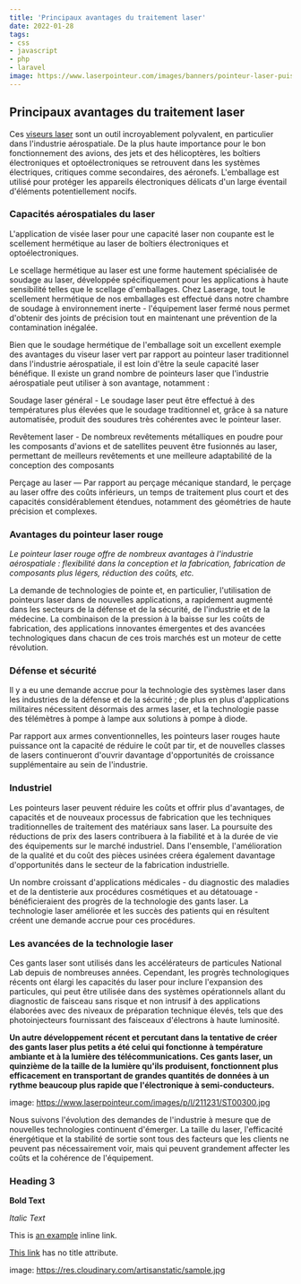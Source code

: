 ```yaml
---
title: 'Principaux avantages du traitement laser'
date: 2022-01-28
tags:
- css
- javascript
- php
- laravel
image: https://www.laserpointeur.com/images/banners/pointeur-laser-puissant.jpg
---
```

## Principaux avantages du traitement laser 

Ces [viseurs laser](https://www.laserpointeur.com/c-40_82.html) sont un outil incroyablement polyvalent, en particulier dans l'industrie aérospatiale. De la plus haute importance pour le bon fonctionnement des avions, des jets et des hélicoptères, les boîtiers électroniques et optoélectroniques se retrouvent dans les systèmes électriques, critiques comme secondaires, des aéronefs. L'emballage est utilisé pour protéger les appareils électroniques délicats d'un large éventail d'éléments potentiellement nocifs.

### Capacités aérospatiales du laser

L'application de visée laser pour une capacité laser non coupante est le scellement hermétique au laser de boîtiers électroniques et optoélectroniques.

Le scellage hermétique au laser est une forme hautement spécialisée de soudage au laser, développée spécifiquement pour les applications à haute sensibilité telles que le scellage d'emballages. Chez Laserage, tout le scellement hermétique de nos emballages est effectué dans notre chambre de soudage à environnement inerte - l'équipement laser fermé nous permet d'obtenir des joints de précision tout en maintenant une prévention de la contamination inégalée.

Bien que le soudage hermétique de l'emballage soit un excellent exemple des avantages du viseur laser vert par rapport au pointeur laser traditionnel dans l'industrie aérospatiale, il est loin d'être la seule capacité laser bénéfique. Il existe un grand nombre de pointeurs laser que l'industrie aérospatiale peut utiliser à son avantage, notamment :

Soudage laser général - Le soudage laser peut être effectué à des températures plus élevées que le soudage traditionnel et, grâce à sa nature automatisée, produit des soudures très cohérentes avec le pointeur laser.

Revêtement laser - De nombreux revêtements métalliques en poudre pour les composants d'avions et de satellites peuvent être fusionnés au laser, permettant de meilleurs revêtements et une meilleure adaptabilité de la conception des composants

Perçage au laser — Par rapport au perçage mécanique standard, le perçage au laser offre des coûts inférieurs, un temps de traitement plus court et des capacités considérablement étendues, notamment des géométries de haute précision et complexes.

### Avantages du pointeur laser rouge

*Le pointeur laser rouge offre de nombreux avantages à l'industrie aérospatiale : flexibilité dans la conception et la fabrication, fabrication de composants plus légers, réduction des coûts, etc.*

La demande de technologies de pointe et, en particulier, l'utilisation de pointeurs laser dans de nouvelles applications, a rapidement augmenté dans les secteurs de la défense et de la sécurité, de l'industrie et de la médecine. La combinaison de la pression à la baisse sur les coûts de fabrication, des applications innovantes émergentes et des avancées technologiques dans chacun de ces trois marchés est un moteur de cette révolution.

### Défense et sécurité

Il y a eu une demande accrue pour la technologie des systèmes laser dans les industries de la défense et de la sécurité ; de plus en plus d'applications militaires nécessitent désormais des armes laser, et la technologie passe des télémètres à pompe à lampe aux solutions à pompe à diode.

Par rapport aux armes conventionnelles, les pointeurs laser rouges haute puissance ont la capacité de réduire le coût par tir, et de nouvelles classes de lasers continueront d'ouvrir davantage d'opportunités de croissance supplémentaire au sein de l'industrie.

### Industriel

Les pointeurs laser peuvent réduire les coûts et offrir plus d'avantages, de capacités et de nouveaux processus de fabrication que les techniques traditionnelles de traitement des matériaux sans laser. La poursuite des réductions de prix des lasers contribuera à la fiabilité et à la durée de vie des équipements sur le marché industriel. Dans l'ensemble, l'amélioration de la qualité et du coût des pièces usinées créera également davantage d'opportunités dans le secteur de la fabrication industrielle.

Un nombre croissant d'applications médicales - du diagnostic des maladies et de la dentisterie aux procédures cosmétiques et au détatouage - bénéficieraient des progrès de la technologie des gants laser. La technologie laser améliorée et les succès des patients qui en résultent créent une demande accrue pour ces procédures.


### Les avancées de la technologie laser

Ces gants laser sont utilisés dans les accélérateurs de particules National Lab depuis de nombreuses années. Cependant, les progrès technologiques récents ont élargi les capacités du laser pour inclure l'expansion des particules, qui peut être utilisée dans des systèmes opérationnels allant du diagnostic de faisceau sans risque et non intrusif à des applications élaborées avec des niveaux de préparation technique élevés, tels que des photoinjecteurs fournissant des faisceaux d'électrons à haute luminosité.

**Un autre développement récent et percutant dans la tentative de créer des gants laser plus petits a été celui qui fonctionne à température ambiante et à la lumière des télécommunications. Ces gants laser, un quinzième de la taille de la lumière qu'ils produisent, fonctionnent plus efficacement en transportant de grandes quantités de données à un rythme beaucoup plus rapide que l'électronique à semi-conducteurs.**

image: https://www.laserpointeur.com/images/p/l/211231/ST00300.jpg

Nous suivons l'évolution des demandes de l'industrie à mesure que de nouvelles technologies continuent d'émerger. La taille du laser, l'efficacité énergétique et la stabilité de sortie sont tous des facteurs que les clients ne peuvent pas nécessairement voir, mais qui peuvent grandement affecter les coûts et la cohérence de l'équipement.





### Heading 3

**Bold Text**

*Italic Text*

This is [an example](http://example.com/ "Title") inline link.

[This link](http://example.net/) has no title attribute.

image: https://res.cloudinary.com/artisanstatic/sample.jpg


